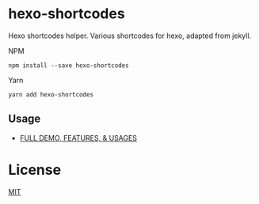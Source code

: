 # hexo-shortcodes
Hexo shortcodes helper. Various shortcodes for hexo, adapted from jekyll.

NPM
```
npm install --save hexo-shortcodes
```

Yarn
```
yarn add hexo-shortcodes
```

## Usage
- [FULL DEMO, FEATURES, & USAGES](https://www.webmanajemen.com/docs/hexo-shortcodes)

License
=======

[MIT](LICENSE)
